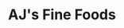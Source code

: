 ---
title: "AJ's Fine Foods"
url: /scottsdale/ajs-fine-foods-north-thompson-peak-parkway/
shop: supermarket
---